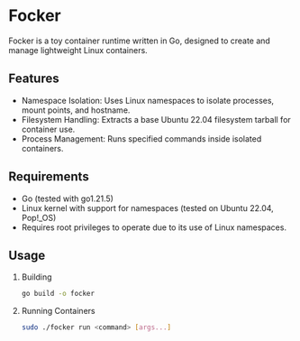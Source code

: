 # Focker

Focker is a toy container runtime written in Go, designed to create and manage lightweight Linux containers.

## Features

- Namespace Isolation: Uses Linux namespaces to isolate processes, mount points, and hostname.
- Filesystem Handling: Extracts a base Ubuntu 22.04 filesystem tarball for container use.
- Process Management: Runs specified commands inside isolated containers.

## Requirements

- Go (tested with go1.21.5)
- Linux kernel with support for namespaces (tested on Ubuntu 22.04, Pop!\_OS)
- Requires root privileges to operate due to its use of Linux namespaces.

## Usage

1. Building

   ```bash
   go build -o focker
   ```

2. Running Containers
   ```bash
   sudo ./focker run <command> [args...]
   ```
